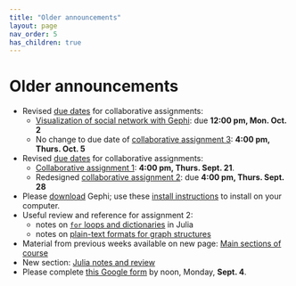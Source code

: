 ```yaml
---
title: "Older announcements"
layout: page
nav_order: 5
has_children: true
---
```



# Older announcements


- Revised [due dates](./deadlines/) for collaborative assignments:
    - [Visualization of social network with Gephi](./assignments/gephi/): due **12:00 pm, Mon. Oct. 2**
    - No change to due date of [collaborative assignment 3](./assignments/nb3/): **4:00 pm, Thurs. Oct. 5**
- Revised [due dates](./deadlines/) for collaborative assignments:
    - [Collaborative assignment 1](./assignments/nb1/): **4:00 pm, Thurs. Sept. 21**.
    - Redesigned [collaborative assignment 2](./assignments/nb2/): due **4:00 pm, Thurs. Sept. 28**
- Please [download](https://gephi.org/users/download/) Gephi; use these [install instructions](https://gephi.org/users/install/) to install on your computer.
- Useful review and reference for assignment 2:
    - notes on [`for` loops and dictionaries](./julia/julia-loops-dictionaries.html) in Julia
    - notes on [plain-text formats for graph structures](./julia/graph-formats/)
- Material from previous weeks available on new page: [Main sections of course](./modules/)
- New section: [Julia notes and review](./julia/)
- Please complete [this Google form](https://forms.gle/MQR2iGSxoD3VAKWX7) by noon, Monday, **Sept. 4**.

